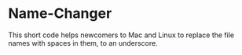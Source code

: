 # Name-Changer
This short code helps newcomers to Mac and Linux to replace the file names with spaces in them, to an underscore.
